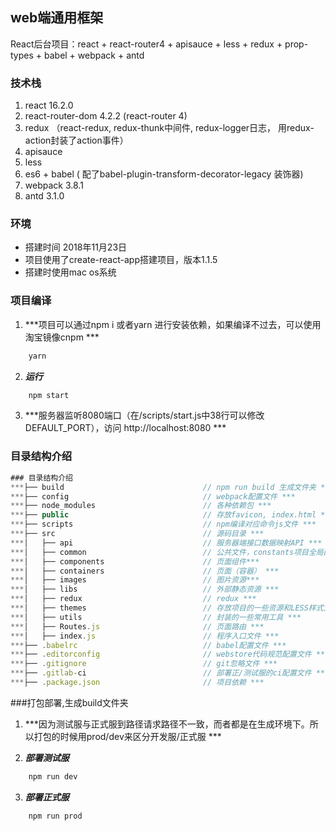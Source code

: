 ## web端通用框架
React后台项目：react + react-router4 + apisauce + less + redux + prop-types + babel + webpack + antd

### 技术栈
1. react 16.2.0
2. react-router-dom 4.2.2 (react-router 4)
3. redux （react-redux, redux-thunk中间件, redux-logger日志， 用redux-action封装了action事件）
4. apisauce
5. less
6. es6 + babel ( 配了babel-plugin-transform-decorator-legacy 装饰器)
7. webpack 3.8.1
7. antd 3.1.0

### 环境
* 搭建时间 2018年11月23日
* 项目使用了create-react-app搭建项目，版本1.1.5
* 搭建时使用mac os系统

### 项目编译
1. ***项目可以通过npm i 或者yarn 进行安装依赖，如果编译不过去，可以使用淘宝镜像cnpm ***
```bash
    yarn
```

2. ***运行***
```bash
    npm start
```

3. ***服务器监听8080端口（在/scripts/start.js中38行可以修改DEFAULT_PORT），访问 http://localhost:8080 ***

### 目录结构介绍
```js
### 目录结构介绍
***├── build                               // npm run build 生成文件夹 ***
***├── config                              // webpack配置文件 ***
***├── node_modules                        // 各种依赖包 ***
***├── public                              // 存放favicon, index.html ***
***├── scripts                             // npm编译对应命令js文件 ***
***├── src                                 // 源码目录 ***
***│   ├── api                             // 服务器端接口数据映射API ***
***│   ├── common                          // 公共文件，constants项目全局配置等 ***
***│   ├── components                      // 页面组件***
***│   ├── containers                      // 页面（容器） ***
***│   ├── images                          // 图片资源***
***│   ├── libs                            // 外部静态资源 ***
***│   ├── redux                           // redux ***
***│   ├── themes                          // 存放项目的一些资源和LESS样式文件 ***
***│   ├── utils                           // 封装的一些常用工具 ***
***│   ├── Routes.js                       // 页面路由 ***
***│   ├── index.js                        // 程序入口文件 ***
***├── .babelrc                            // babel配置文件 ***
***├── .editorconfig                       // webstore代码规范配置文件 ***
***├── .gitignore                          // git忽略文件 ***
***├── .gitlab-ci                          // 部署正/测试服的ci配置文件 ***
***├── .package.json                       // 项目依赖 ***
```

###打包部署,生成build文件夹

1. ***因为测试服与正式服到路径请求路径不一致，而者都是在生成环境下。所以打包的时候用prod/dev来区分开发服/正式服 ***

2. ***部署测试服***
```bash
    npm run dev
```

3. ***部署正式服***
```bash
    npm run prod
```
